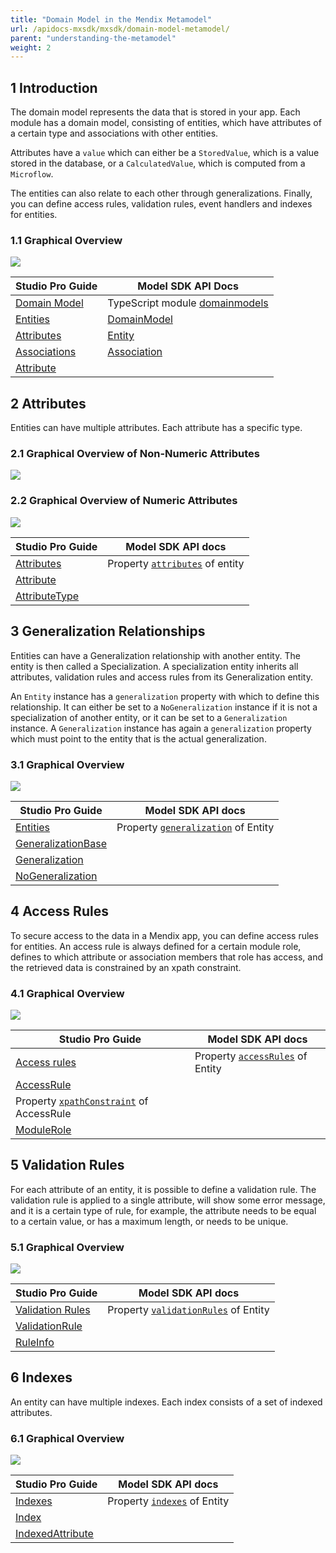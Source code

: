 ```yaml
---
title: "Domain Model in the Mendix Metamodel"
url: /apidocs-mxsdk/mxsdk/domain-model-metamodel/
parent: "understanding-the-metamodel"
weight: 2
---
```


## 1 Introduction

The domain model represents the data that is stored in your app. Each module has a domain model, consisting of entities, which have attributes of a certain type and associations with other entities.

Attributes have a `value` which can either be a `StoredValue`, which is a value stored in the database, or a `CalculatedValue`, which is computed from a `Microflow`.

The entities can also relate to each other through generalizations. Finally, you can define access rules, validation rules, event handlers and indexes for entities.

### 1.1 Graphical Overview

![](/attachments/apidocs-mxsdk/mxsdk/sdk-refguide/understanding-the-metamodel/domain-model-metamodel/16842837.svg)

Studio Pro Guide | Model SDK API Docs
--- | ---
[Domain Model](/refguide/domain-model) | TypeScript module [domainmodels](https://apidocs.rnd.mendix.com/modelsdk/latest/modules/domainmodels.html) 
[Entities](/refguide/entities) | [DomainModel](https://apidocs.rnd.mendix.com/modelsdk/latest/classes/domainmodels.domainmodel.html)
[Attributes](/refguide/attributes) | [Entity](https://apidocs.rnd.mendix.com/modelsdk/latest/classes/domainmodels.entity.html)
[Associations](/refguide/associations) | [Association](https://apidocs.rnd.mendix.com/modelsdk/latest/classes/domainmodels.association.html)
| [Attribute](https://apidocs.rnd.mendix.com/modelsdk/latest/classes/domainmodels.attribute.html)

## 2 Attributes

Entities can have multiple attributes. Each attribute has a specific type.

### 2.1 Graphical Overview of Non-Numeric Attributes

![](/attachments/apidocs-mxsdk/mxsdk/sdk-refguide/understanding-the-metamodel/domain-model-metamodel/16842840.svg)

### 2.2 Graphical Overview of Numeric Attributes

![](/attachments/apidocs-mxsdk/mxsdk/sdk-refguide/understanding-the-metamodel/domain-model-metamodel/16842841.svg)

Studio Pro Guide | Model SDK API docs
--- | ---
[Attributes](/refguide/attributes) | Property [`attributes`](https://apidocs.rnd.mendix.com/modelsdk/latest/classes/domainmodels.entity.html#attributes) of entity 
| [Attribute](https://apidocs.rnd.mendix.com/modelsdk/latest/classes/domainmodels.attribute.html)
| [AttributeType](https://apidocs.rnd.mendix.com/modelsdk/latest/classes/domainmodels.attributetype.html)

## 3 Generalization Relationships

Entities can have a Generalization relationship with another entity. The entity is then called a Specialization. A specialization entity inherits all attributes, validation rules and access rules from its Generalization entity.

An `Entity` instance has a `generalization` property with which to define this relationship. It can either be set to a `NoGeneralization` instance if it is not a specialization of another entity, or it can be set to a `Generalization` instance. A `Generalization` instance has again a `generalization` property which must point to the entity that is the actual generalization.

### 3.1 Graphical Overview

![](/attachments/apidocs-mxsdk/mxsdk/sdk-refguide/understanding-the-metamodel/domain-model-metamodel/16842839.svg)

Studio Pro Guide | Model SDK API docs
--- | ---
[Entities](/refguide/entities) | Property [`generalization`](https://apidocs.rnd.mendix.com/modelsdk/latest/classes/domainmodels.entity.html#generalization) of Entity
| [GeneralizationBase](https://apidocs.rnd.mendix.com/modelsdk/latest/classes/domainmodels.generalizationbase.html)
| [Generalization](https://apidocs.rnd.mendix.com/modelsdk/latest/classes/domainmodels.generalization.html)
| [NoGeneralization](https://apidocs.rnd.mendix.com/modelsdk/latest/classes/domainmodels.nogeneralization.html)

## 4 Access Rules

To secure access to the data in a Mendix app, you can define access rules for entities. An access rule is always defined for a certain module role, defines to which attribute or association members that role has access, and the retrieved data is constrained by an xpath constraint.

### 4.1 Graphical Overview

![](/attachments/apidocs-mxsdk/mxsdk/sdk-refguide/understanding-the-metamodel/domain-model-metamodel/16842835.svg)

Studio Pro Guide | Model SDK API docs
--- | ---
[Access rules](/refguide/access-rules) | Property [`accessRules`](https://apidocs.rnd.mendix.com/modelsdk/latest/classes/domainmodels.entity.html#accessrules) of Entity
| [AccessRule](https://apidocs.rnd.mendix.com/modelsdk/latest/classes/domainmodels.accessrule.html)
| Property [`xpathConstraint`](https://apidocs.rnd.mendix.com/modelsdk/latest/classes/domainmodels.accessrule.html#xpathconstraint) of AccessRule
| [ModuleRole](https://apidocs.rnd.mendix.com/modelsdk/latest/classes/security.modulerole.html)

## 5 Validation Rules

For each attribute of an entity, it is possible to define a validation rule. The validation rule is applied to a single attribute, will show some error message, and it is a certain type of rule, for example, the attribute needs to be equal to a certain value, or has a maximum length, or needs to be unique.

### 5.1 Graphical Overview

![](/attachments/apidocs-mxsdk/mxsdk/sdk-refguide/understanding-the-metamodel/domain-model-metamodel/16842834.svg)

Studio Pro Guide | Model SDK API docs
--- | ---
[Validation Rules](/refguide/validation-rules) | Property [`validationRules`](https://apidocs.rnd.mendix.com/modelsdk/latest/classes/domainmodels.entity.html#validationrules) of Entity
| [ValidationRule](https://apidocs.rnd.mendix.com/modelsdk/latest/classes/domainmodels.validationrule.html)
| [RuleInfo](https://apidocs.rnd.mendix.com/modelsdk/latest/classes/domainmodels.ruleinfo.html)

## 6 Indexes

An entity can have multiple indexes. Each index consists of a set of indexed attributes.

### 6.1 Graphical Overview

![](/attachments/apidocs-mxsdk/mxsdk/sdk-refguide/understanding-the-metamodel/domain-model-metamodel/16842836.svg)

Studio Pro Guide | Model SDK API docs
--- | ---
[Indexes](/refguide/indexes) | Property [`indexes`](https://apidocs.rnd.mendix.com/modelsdk/latest/classes/domainmodels.entity.html#indexes) of Entity
| [Index](https://apidocs.rnd.mendix.com/modelsdk/latest/classes/domainmodels.index.html)
| [IndexedAttribute](https://apidocs.rnd.mendix.com/modelsdk/latest/classes/domainmodels.indexedattribute.html)
